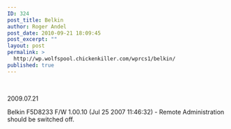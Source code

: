 ```yaml
---
ID: 324
post_title: Belkin
author: Roger Andel
post_date: 2010-09-21 18:09:45
post_excerpt: ""
layout: post
permalink: >
  http://wp.wolfspool.chickenkiller.com/wprcs1/belkin/
published: true
---
```

﻿
<div>

2009.07.21

Belkin F5D8233 F/W 1.00.10 (Jul 25 2007 11:46:32) - Remote Administration should be switched off.

</div>